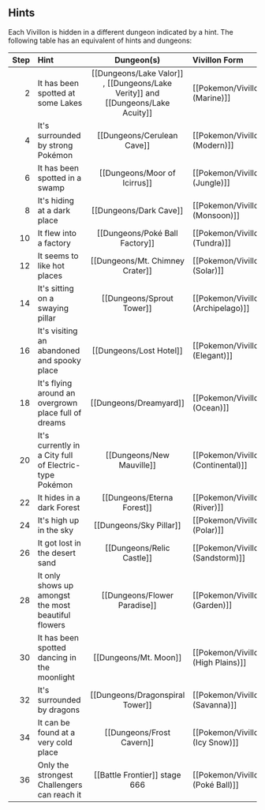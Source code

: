 ## Hints

Each Vivillon is hidden in a different dungeon indicated by a hint. The following table has an equivalent of hints and dungeons:

Step | Hint | Dungeon(s) | Vivillon Form
---: | :--- | :---: | :---
2 | It has been spotted at some Lakes | [[Dungeons/Lake Valor]] , [[Dungeons/Lake Verity]]  and [[Dungeons/Lake Acuity]] |[[Pokemon/Vivillon (Marine)]]
4 | It's surrounded by strong Pokémon | [[Dungeons/Cerulean Cave]] | [[Pokemon/Vivillon (Modern)]]
6 | It has been spotted in a swamp | [[Dungeons/Moor of Icirrus]] | [[Pokemon/Vivillon (Jungle)]]
8 | It's hiding at a dark place | [[Dungeons/Dark Cave]] | [[Pokemon/Vivillon (Monsoon)]]
10 | It flew into a factory | [[Dungeons/Poké Ball Factory]] | [[Pokemon/Vivillon (Tundra)]]
12 | It seems to like hot places | [[Dungeons/Mt. Chimney Crater]] | [[Pokemon/Vivillon (Solar)]]
14 | It's sitting on a swaying pillar | [[Dungeons/Sprout Tower]] | [[Pokemon/Vivillon (Archipelago)]]
16 | It's visiting an abandoned and spooky place | [[Dungeons/Lost Hotel]] | [[Pokemon/Vivillon (Elegant)]]
18 | It's flying around an overgrown place full of dreams | [[Dungeons/Dreamyard]] | [[Pokemon/Vivillon (Ocean)]]
20 |It's currently in a City full of Electric-type Pokémon | [[Dungeons/New Mauville]] | [[Pokemon/Vivillon (Continental)]]
22 | It hides in a dark Forest | [[Dungeons/Eterna Forest]] | [[Pokemon/Vivillon (River)]]
24 | It's high up in the sky | [[Dungeons/Sky Pillar]] | [[Pokemon/Vivillon (Polar)]]
26 | It got lost in the desert sand | [[Dungeons/Relic Castle]] | [[Pokemon/Vivillon (Sandstorm)]]
28 | It only shows up amongst the most beautiful flowers | [[Dungeons/Flower Paradise]] | [[Pokemon/Vivillon (Garden)]]
30 | It has been spotted dancing in the moonlight | [[Dungeons/Mt. Moon]] | [[Pokemon/Vivillon (High Plains)]]
32 | It's surrounded by dragons | [[Dungeons/Dragonspiral Tower]] | [[Pokemon/Vivillon (Savanna)]]
34 | It can be found at a very cold place | [[Dungeons/Frost Cavern]] | [[Pokemon/Vivillon (Icy Snow)]]
36 | Only the strongest Challengers can reach it | [[Battle Frontier]] stage 666 | [[Pokemon/Vivillon (Poké Ball)]]